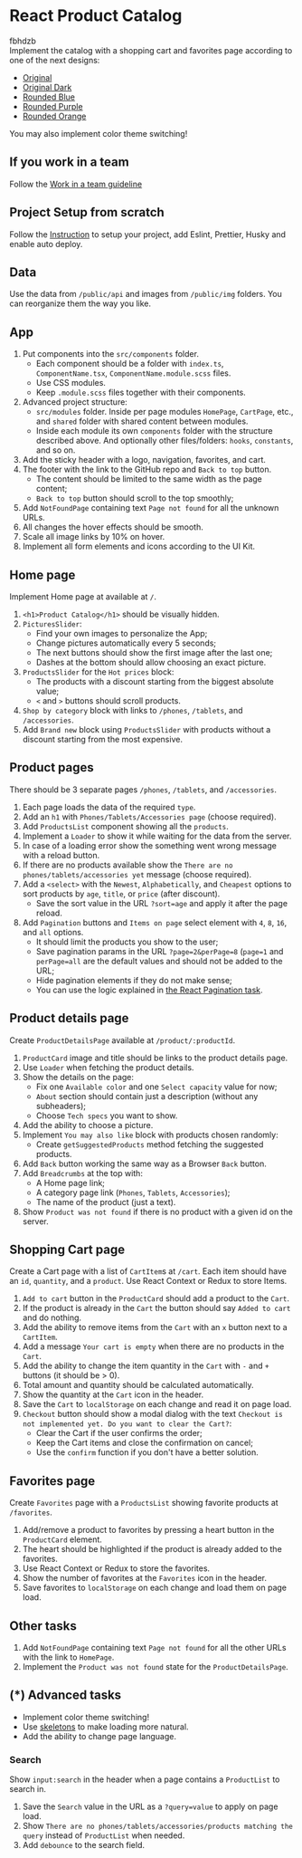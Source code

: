 # React Product Catalog
fbhdzb  
Implement the catalog with a shopping cart and favorites page according to one of the next designs:

- [Original](https://www.figma.com/file/T5ttF21UnT6RRmCQQaZc6L/Phone-catalog-(V2)-Original)
- [Original Dark](https://www.figma.com/file/BUusqCIMAWALqfBahnyIiH/Phone-catalog-(V2)-Original-Dark)
- [Rounded Blue](https://www.figma.com/file/FRxncC4lfyhs6og1L6FGEU/Phone-catalog-(V2)-Rounded-Style-2?node-id=0%3A1)
- [Rounded Purple](https://www.figma.com/file/xMK2Dy0mfBbJJSNctmOuLW/Phone-catalog-(V2)-Rounded-Style-1?node-id=0%3A1)
- [Rounded Orange](https://www.figma.com/file/7JTa0q8n3dTSAyMNaA0u8o/Phone-catalog-(V2)-Rounded-Style-3?node-id=0%3A1)

You may also implement color theme switching!

## If you work in a team

Follow the [Work in a team guideline](https://github.com/mate-academy/react_task-guideline/blob/master/team-flow.md#how-to-work-in-a-team)

## Project Setup from scratch

Follow the [Instruction](https://github.com/mate-academy/react_phone-catalog/blob/master/setup.md) to setup your project, add Eslint, Prettier, Husky and enable auto deploy.

## Data

Use the data from `/public/api` and images from `/public/img` folders. You can reorganize them the way you like.

## App

1. Put components into the `src/components` folder.
   - Each component should be a folder with `index.ts`, `ComponentName.tsx`, `ComponentName.module.scss` files.
   - Use CSS modules.
   - Keep `.module.scss` files together with their components.
2. Advanced project structure:
   - `src/modules` folder. Inside per page modules `HomePage`, `CartPage`, etc., and `shared` folder with shared content between modules.
   - Inside each module its own `components` folder with the structure described above. And optionally other files/folders: `hooks`, `constants`, and so on.
3. Add the sticky header with a logo, navigation, favorites, and cart.
4. The footer with the link to the GitHub repo and `Back to top` button.
   - The content should be limited to the same width as the page content;
   - `Back to top` button should scroll to the top smoothly;
5. Add `NotFoundPage` containing text `Page not found` for all the unknown URLs.
6. All changes the hover effects should be smooth.
7. Scale all image links by 10% on hover.
8. Implement all form elements and icons according to the UI Kit.

## Home page

Implement Home page at available at `/`.

1. `<h1>Product Catalog</h1>` should be visually hidden.
2. `PicturesSlider`:
   - Find your own images to personalize the App;
   - Change pictures automatically every 5 seconds;
   - The next buttons should show the first image after the last one;
   - Dashes at the bottom should allow choosing an exact picture.
3. `ProductsSlider` for the `Hot prices` block:
   - The products with a discount starting from the biggest absolute value;
   - `<` and `>` buttons should scroll products.
4. `Shop by category` block with links to `/phones`, `/tablets`, and `/accessories`.
5. Add `Brand new` block using `ProductsSlider` with products without a discount starting from the most expensive.

## Product pages

There should be 3 separate pages `/phones`, `/tablets`, and `/accessories`.

1. Each page loads the data of the required `type`.
2. Add an `h1` with `Phones/Tablets/Accessories page` (choose required).
3. Add `ProductsList` component showing all the `products`.
4. Implement a `Loader` to show it while waiting for the data from the server.
5. In case of a loading error show the something went wrong message with a reload button.
6. If there are no products available show the `There are no phones/tablets/accessories yet` message (choose required).
7. Add a `<select>` with the `Newest`, `Alphabetically`, and `Cheapest` options to sort products by `age`, `title`, or `price` (after discount).
   - Save the sort value in the URL `?sort=age` and apply it after the page reload.
8. Add `Pagination` buttons and `Items on page` select element with `4`, `8`, `16`, and `all` options.
   - It should limit the products you show to the user;
   - Save pagination params in the URL `?page=2&perPage=8` (`page=1` and `perPage=all` are the default values and should not be added to the URL;
   - Hide pagination elements if they do not make sense;
   - You can use the logic explained in [the React Pagination task](https://github.com/mate-academy/react_pagination#react-pagination).

## Product details page

Create `ProductDetailsPage` available at `/product/:productId`.

1. `ProductCard` image and title should be links to the product details page.
2. Use `Loader` when fetching the product details.
3. Show the details on the page:
   - Fix one `Available color` and one `Select capacity` value for now;
   - `About` section should contain just a description (without any subheaders);
   - Choose `Tech specs` you want to show.
4. Add the ability to choose a picture.
5. Implement `You may also like` block with products chosen randomly:
   - Create `getSuggestedProducts` method fetching the suggested products.
6. Add `Back` button working the same way as a Browser `Back` button.
7. Add `Breadcrumbs` at the top with:
   - A Home page link;
   - A category page link (`Phones`, `Tablets`, `Accessories`);
   - The name of the product (just a text).
8. Show `Product was not found` if there is no product with a given id on the server.

## Shopping Cart page

Create a Cart page with a list of `CartItem`s at `/cart`.
Each item should have an `id`, `quantity`, and a `product`.
Use React Context or Redux to store Items.

1. `Add to cart` button in the `ProductCard` should add a product to the `Cart`.
2. If the product is already in the `Cart` the button should say `Added to cart` and do nothing.
3. Add the ability to remove items from the `Cart` with an `x` button next to a `CartItem`.
4. Add a message `Your cart is empty` when there are no products in the `Cart`.
5. Add the ability to change the item quantity in the `Cart` with `-` and `+` buttons (it should be > 0).
6. Total amount and quantity should be calculated automatically.
7. Show the quantity at the `Cart` icon in the header.
8. Save the `Cart` to `localStorage` on each change and read it on page load.
9. `Checkout` button should show a modal dialog with the text `Checkout is not implemented yet. Do you want to clear the Cart?`:
   - Clear the Cart if the user confirms the order;
   - Keep the Cart items and close the confirmation on cancel;
   - Use the `confirm` function if you don't have a better solution.

## Favorites page

Create `Favorites` page with a `ProductsList` showing favorite products at `/favorites`.

1. Add/remove a product to favorites by pressing a heart button in the `ProductCard` element.
2. The heart should be highlighted if the product is already added to the favorites.
3. Use React Context or Redux to store the favorites.
4. Show the number of favorites at the `Favorites` icon in the header.
5. Save favorites to `localStorage` on each change and load them on page load.

## Other tasks

1. Add `NotFoundPage` containing text `Page not found` for all the other URLs with the link to `HomePage`.
2. Implement the `Product was not found` state for the `ProductDetailsPage`.

## (*) Advanced tasks

- Implement color theme switching!
- Use [skeletons](https://freefrontend.com/css-skeleton-loadings/) to make loading more natural.
- Add the ability to change page language.

### Search

Show `input:search` in the header when a page contains a `ProductList` to search in.

1. Save the `Search` value in the URL as a `?query=value` to apply on page load.
2. Show `There are no phones/tablets/accessories/products matching the query` instead of `ProductList` when needed.
3. Add `debounce` to the search field.
